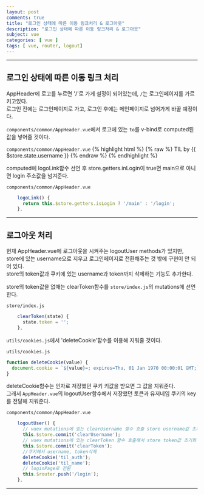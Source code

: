 ```yaml
---
layout: post
comments: true
title: "로그인 상태에 따른 이동 링크처리 & 로그아웃"
description: "로그인 상태에 따른 이동 링크처리 & 로그아웃"
subject: vue
categories: [ vue ]
tags: [ vue, router, logout]
---
```


<hr>

## 로그인 상태에 따른 이동 링크 처리

AppHeader에 로고를 누르면 '/'로 가게 설정이 되어있는데, `/`는 로그인페이지를 가르키고있다.  
로그인 전에는 로그인페이지로 가고, 로그인 후에는 메인페이지로 넘어가게 바꿀 예정이다.

`components/common/AppHeader.vue`에서 로고에 있는 `to`를 v-bind로 computed된 값을 넣어줄 것이다.

`components/common/AppHeader.vue`
{% highlight html %}
{% raw %}
      <router-link :to="logoLink" class="logo">
        TIL
        <span v-if="isUserLogin">by {{ $store.state.username }}</span>
      </router-link>
{% endraw %}
{% endhighlight %}

computed에 logoLink함수 선언 후 store.getters.inLogin이 true면 main으로 아니면 login 주소값을 넘겨준다.

`components/common/AppHeader.vue`
```javascript
    logoLink() {
      return this.$store.getters.isLogin ? '/main' : '/login';
    },
```
<hr>

## 로그아웃 처리

현재 AppHeader.vue에 로그아웃을 시켜주는 logoutUser methods가 있지만, store에 있는 username으로 지우고 로그인페이지로 전환해주는 것 밖에 구현이 안 되어 있다.  
store의 token값과 쿠키에 있는 username과 token까지 삭제하는 기능도 추가한다.

store의 token값을 없애는 clearToken함수를 `store/index.js`의 mutations에 선언한다.

`store/index.js`
```javascript
    clearToken(state) {
      state.token = '';
    },
```

`utils/cookies.js`에서 'deleteCookie'함수를 이용해 지워줄 것이다.

`utils/cookies.js`
```javascript
function deleteCookie(value) {
  document.cookie = `${value}=; expires=Thu, 01 Jan 1970 00:00:01 GMT;`;
}
```

deleteCookie함수는 인자로 저장했던 쿠키 키값을 받으면 그 값을 지워준다.  
그래서 `AppHeader.vue`의 logoutUser함수에서 저장했던 토큰과 유저네임 쿠키의 key를 전달해 지워준다.

`components/common/AppHeader.vue`
```javascript
    logoutUser() {
      // vuex mutations에 있는 clearUsername 함수 호출 store username값 초기화
      this.$store.commit('clearUsername');
      // vuex mutations에 있는 clearToken 함수 호출해서 store token값 초기화
      this.$store.commit('clearToken');
      //쿠키에서 username, token삭제
      deleteCookie('til_auth');
      deleteCookie('til_name');
      // loginPage로 전환
      this.$router.push('/login');
    },
```

<hr>

